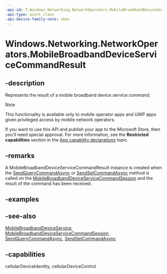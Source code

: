 ```yaml
---
-api-id: T:Windows.Networking.NetworkOperators.MobileBroadbandDeviceServiceCommandResult
-api-type: winrt class
-api-device-family-note: xbox
---
```


<!-- Class syntax.
public class MobileBroadbandDeviceServiceCommandResult : Windows.Networking.NetworkOperators.IMobileBroadbandDeviceServiceCommandResult
-->

# Windows.Networking.NetworkOperators.MobileBroadbandDeviceServiceCommandResult

## -description
Represents the result of a mobile broadband device service command.

> [!NOTE]
> This functionality is available only to mobile operator apps and UWP apps given privileged access by mobile network operators.
> 
> If you want to use this API and publish your app to the Microsoft Store, then you'll need special approval. For more information, see the **Restricted capabilities** section in the [App capability declarations](/windows/uwp/packaging/app-capability-declarations#restricted-capabilities) topic. 

## -remarks
A MobileBroadbandDeviceServiceCommandResult instance is created when the [SendQueryCommandAsync](mobilebroadbanddeviceservicecommandsession_sendquerycommandasync_1203981658.md) or [SendSetCommandAsync](mobilebroadbanddeviceservicecommandsession_sendsetcommandasync_422276589.md) method is called on the [MobileBroadbandDeviceServiceCommandSession](mobilebroadbanddeviceservicecommandsession.md) and the result of the command has been received.

## -examples

## -see-also
[MobileBroadbandDeviceService](mobilebroadbanddeviceservice.md), [MobileBroadbandDeviceServiceCommandSession](mobilebroadbanddeviceservicecommandsession.md), [SendQueryCommandAsync](mobilebroadbanddeviceservicecommandsession_sendquerycommandasync_1203981658.md), [SendSetCommandAsync](mobilebroadbanddeviceservicecommandsession_sendsetcommandasync_422276589.md)
## -capabilities
cellularDeviceIdentity, cellularDeviceControl
